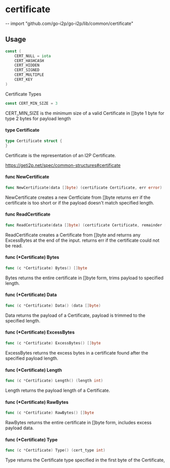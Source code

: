 # certificate
--
    import "github.com/go-i2p/go-i2p/lib/common/certificate"


## Usage

```go
const (
	CERT_NULL = iota
	CERT_HASHCASH
	CERT_HIDDEN
	CERT_SIGNED
	CERT_MULTIPLE
	CERT_KEY
)
```
Certificate Types

```go
const CERT_MIN_SIZE = 3
```
CERT_MIN_SIZE is the minimum size of a valid Certificate in []byte 1 byte for
type 2 bytes for payload length

#### type Certificate

```go
type Certificate struct {
}
```

Certificate is the representation of an I2P Certificate.

https://geti2p.net/spec/common-structures#certificate

#### func  NewCertificate

```go
func NewCertificate(data []byte) (certificate Certificate, err error)
```
NewCertificate creates a new Certficiate from []byte returns err if the
certificate is too short or if the payload doesn't match specified length.

#### func  ReadCertificate

```go
func ReadCertificate(data []byte) (certificate Certificate, remainder []byte, err error)
```
ReadCertificate creates a Certificate from []byte and returns any ExcessBytes at
the end of the input. returns err if the certificate could not be read.

#### func (*Certificate) Bytes

```go
func (c *Certificate) Bytes() []byte
```
Bytes returns the entire certificate in []byte form, trims payload to specified
length.

#### func (*Certificate) Data

```go
func (c *Certificate) Data() (data []byte)
```
Data returns the payload of a Certificate, payload is trimmed to the specified
length.

#### func (*Certificate) ExcessBytes

```go
func (c *Certificate) ExcessBytes() []byte
```
ExcessBytes returns the excess bytes in a certificate found after the specified
payload length.

#### func (*Certificate) Length

```go
func (c *Certificate) Length() (length int)
```
Length returns the payload length of a Certificate.

#### func (*Certificate) RawBytes

```go
func (c *Certificate) RawBytes() []byte
```
RawBytes returns the entire certificate in []byte form, includes excess payload
data.

#### func (*Certificate) Type

```go
func (c *Certificate) Type() (cert_type int)
```
Type returns the Certificate type specified in the first byte of the
Certificate,

